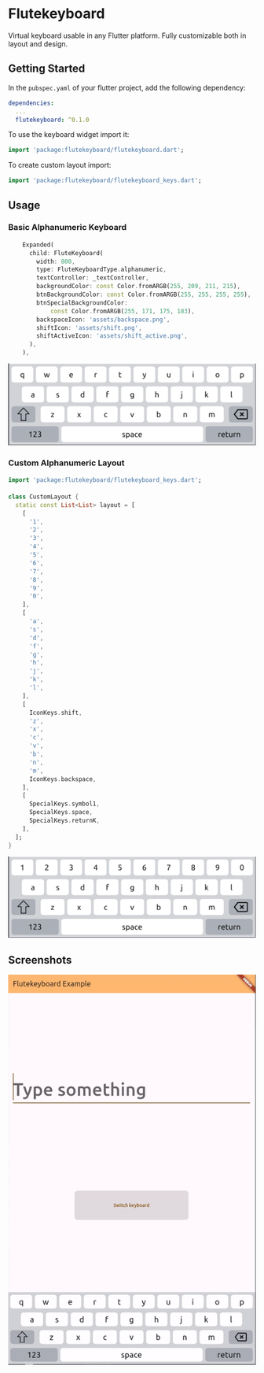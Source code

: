 # Flutekeyboard

Virtual keyboard usable in any Flutter platform. Fully customizable both in layout and design.

## Getting Started

In the `pubspec.yaml` of your flutter project, add the following dependency:

```yaml
dependencies:
  ...
  flutekeyboard: ^0.1.0
```

To use the keyboard widget import it:

```dart
import 'package:flutekeyboard/flutekeyboard.dart';
```

To create custom layout import:

```dart
import 'package:flutekeyboard/flutekeyboard_keys.dart';
```


## Usage

### Basic Alphanumeric Keyboard

```dart
    Expanded(
      child: FluteKeyboard(
        width: 800,
        type: FluteKeyboardType.alphanumeric,
        textController: _textController,
        backgroundColor: const Color.fromARGB(255, 209, 211, 215),
        btnBackgroundColor: const Color.fromARGB(255, 255, 255, 255),
        btnSpecialBackgroundColor:
            const Color.fromARGB(255, 171, 175, 183),
        backspaceIcon: 'assets/backspace.png',
        shiftIcon: 'assets/shift.png',
        shiftActiveIcon: 'assets/shift_active.png',
      ),
    ),
```

![Basic Alphanumeric Keyboard](screenshots/basic_alphanum_keyboard.png)

### Custom Alphanumeric Layout

```dart
import 'package:flutekeyboard/flutekeyboard_keys.dart';

class CustomLayout {
  static const List<List> layout = [
    [
      '1',
      '2',
      '3',
      '4',
      '5',
      '6',
      '7',
      '8',
      '9',
      '0',
    ],
    [
      'a',
      's',
      'd',
      'f',
      'g',
      'h',
      'j',
      'k',
      'l',
    ],
    [
      IconKeys.shift,
      'z',
      'x',
      'c',
      'v',
      'b',
      'n',
      'm',
      IconKeys.backspace,
    ],
    [
      SpecialKeys.symbol1,
      SpecialKeys.space,
      SpecialKeys.returnK,
    ],
  ];
}
```

![Custom Alphanumeric Keyboard](screenshots/custom_alphanum_keyboard.png)

## Screenshots

<p align="center">
  <img src="screenshots/flutekeyboard.gif" />
</p>